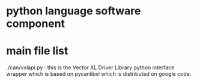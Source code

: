 # python language software component

# main file list
./can/vxlapi.py : this is the Vector XL Driver Library python interface wrapper which is based on pycanlibxl which is distributed on google code.
